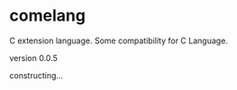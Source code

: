 # comelang

C extension language. Some compatibility for C Language.

version 0.0.5

constructing...

